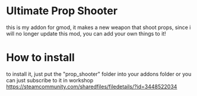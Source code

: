 # Ultimate Prop Shooter
this is my addon for gmod, it makes a new weapon that shoot props, 
since i will no longer update this mod, you can add your own things to it! 
# How to install
to install it, just put the "prop_shooter" folder into your addons folder
or you can just subscribe to it in workshop https://steamcommunity.com/sharedfiles/filedetails/?id=3448522034
